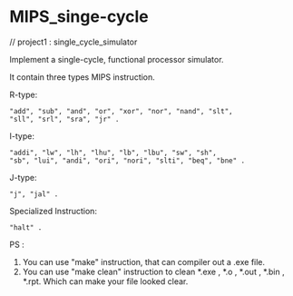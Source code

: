 # MIPS_singe-cycle
  // project1 : single_cycle_simulator

Implement a single-cycle, functional processor simulator.



It contain three types MIPS instruction.

  R-type:
  
	"add", "sub", "and", "or", "xor", "nor", "nand", "slt",
	"sll", "srl", "sra", "jr" .
	
  I-type:
  
	"addi", "lw", "lh", "lhu", "lb", "lbu", "sw", "sh",
	"sb", "lui", "andi", "ori", "nori", "slti", "beq", "bne" .
	
  J-type:
  
	"j", "jal" .
	
  Specialized Instruction: 
  
	"halt" .
	
	


PS : 

1. You can use "make" instruction, that can compiler out a .exe file.
2. You can use "make clean" instruction to clean *.exe , *.o , *.out , *.bin , *.rpt.
	Which can make your file looked clear.

	
